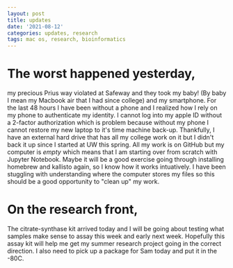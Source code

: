 ```yaml
---
layout: post
title: updates
date: '2021-08-12'
categories: updates, research
tags: mac os, research, bioinformatics
---
```


# The worst happened yesterday, 
my precious Prius way violated at Safeway and they took my baby! (By baby I mean my Macbook air that I had since college) and my smartphone. For the last 48 hours I have been without a phone and I realized how I rely on my phone to authenticate my identity. I cannot log into my apple ID without a 2-factor authorization which is problem because without my phone I cannot restore my new laptop to it's time machine back-up. Thankfully, I have an external hard drive that has all my college work on it but I didn't back it up since I started at UW this spring. All my work is on GitHub but my computer is *empty* which means that I am starting over from scratch with Jupyter Notebook. Maybe it will be a good exercise going through installing homebrew and kallisto again, so I know how it works intuatively. I have been stuggling with understanding where the computer stores my files so this should be a good opportunity to "clean up" my work. 

# On the research front,
The citrate-synthase kit arrived today and I will be going about testing what samples make sense to assay this week and early next week. Hopefully this assay kit will help me get my summer research project going in the correct direction. I also need to pick up a package for Sam today and put it in the -80C. 
